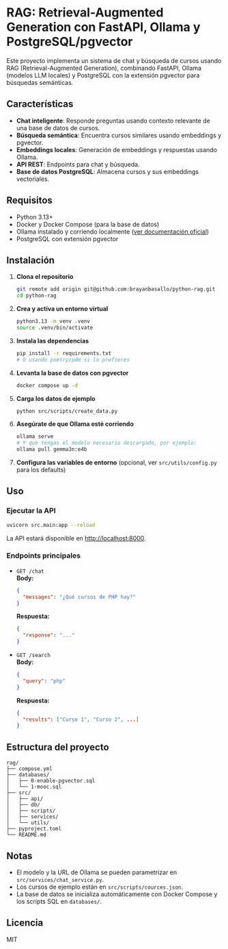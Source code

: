 # RAG: Retrieval-Augmented Generation con FastAPI, Ollama y PostgreSQL/pgvector

Este proyecto implementa un sistema de chat y búsqueda de cursos usando RAG (Retrieval-Augmented Generation), combinando FastAPI, Ollama (modelos LLM locales) y PostgreSQL con la extensión pgvector para búsquedas semánticas.

## Características

- **Chat inteligente**: Responde preguntas usando contexto relevante de una base de datos de cursos.
- **Búsqueda semántica**: Encuentra cursos similares usando embeddings y pgvector.
- **Embeddings locales**: Generación de embeddings y respuestas usando Ollama.
- **API REST**: Endpoints para chat y búsqueda.
- **Base de datos PostgreSQL**: Almacena cursos y sus embeddings vectoriales.

## Requisitos

- Python 3.13+
- Docker y Docker Compose (para la base de datos)
- Ollama instalado y corriendo localmente ([ver documentación oficial](https://ollama.com/))
- PostgreSQL con extensión pgvector

## Instalación

1. **Clona el repositorio**  
   ```bash
   git remote add origin git@github.com:brayanbasallo/python-rag.git
   cd python-rag
   ```

2. **Crea y activa un entorno virtual**  
   ```bash
   python3.13 -m venv .venv
   source .venv/bin/activate
   ```

3. **Instala las dependencias**  
   ```bash
   pip install -r requirements.txt
   # O usando poetry/pdm si lo prefieres
   ```

4. **Levanta la base de datos con pgvector**  
   ```bash
   docker compose up -d
   ```

5. **Carga los datos de ejemplo**  
   ```bash
   python src/scripts/create_data.py
   ```

6. **Asegúrate de que Ollama esté corriendo**  
   ```bash
   ollama serve
   # Y que tengas el modelo necesario descargado, por ejemplo:
   ollama pull gemma3n:e4b
   ```

7. **Configura las variables de entorno** (opcional, ver `src/utils/config.py` para los defaults)

## Uso

### Ejecutar la API

```bash
uvicorn src.main:app --reload
```

La API estará disponible en [http://localhost:8000](http://localhost:8000).

### Endpoints principales

- `GET /chat`  
  **Body:**  
  ```json
  {
    "messages": "¿Qué cursos de PHP hay?"
  }
  ```
  **Respuesta:**  
  ```json
  {
    "response": "..."
  }
  ```

- `GET /search`  
  **Body:**  
  ```json
  {
    "query": "php"
  }
  ```
  **Respuesta:**  
  ```json
  {
    "results": ["Curso 1", "Curso 2", ...]
  }
  ```

## Estructura del proyecto

```
rag/
├── compose.yml
├── databases/
│   ├── 0-enable-pgvector.sql
│   └── 1-mooc.sql
├── src/
│   ├── api/
│   ├── db/
│   ├── scripts/
│   ├── services/
│   └── utils/
├── pyproject.toml
└── README.md
```

## Notas

- El modelo y la URL de Ollama se pueden parametrizar en `src/services/chat_service.py`.
- Los cursos de ejemplo están en `src/scripts/cources.json`.
- La base de datos se inicializa automáticamente con Docker Compose y los scripts SQL en `databases/`.

## Licencia

MIT


